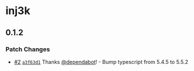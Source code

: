 # inj3k

## 0.1.2

### Patch Changes

- [#2](https://github.com/melvinmcrn/inj3k/pull/2) [`a3f63d1`](https://github.com/melvinmcrn/inj3k/commit/a3f63d14d3371569fbea1ff3c2808a02f1889512) Thanks [@dependabot](https://github.com/apps/dependabot)! - Bump typescript from 5.4.5 to 5.5.2
